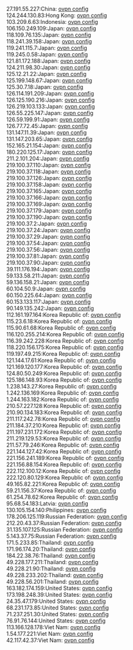 27.191.55.227:China: [ovpn config](vpn/27_191_55_227.ovpn)  
124.244.130.83:Hong Kong: [ovpn config](vpn/124_244_130_83.ovpn)  
103.209.6.63:Indonesia: [ovpn config](vpn/103_209_6_63.ovpn)  
106.150.249.109:Japan: [ovpn config](vpn/106_150_249_109.ovpn)  
118.109.76.135:Japan: [ovpn config](vpn/118_109_76_135.ovpn)  
118.241.39.158:Japan: [ovpn config](vpn/118_241_39_158.ovpn)  
119.241.115.7:Japan: [ovpn config](vpn/119_241_115_7.ovpn)  
119.245.0.58:Japan: [ovpn config](vpn/119_245_0_58.ovpn)  
121.81.172.188:Japan: [ovpn config](vpn/121_81_172_188.ovpn)  
124.211.98.30:Japan: [ovpn config](vpn/124_211_98_30.ovpn)  
125.12.21.22:Japan: [ovpn config](vpn/125_12_21_22.ovpn)  
125.199.148.67:Japan: [ovpn config](vpn/125_199_148_67.ovpn)  
125.30.7.18:Japan: [ovpn config](vpn/125_30_7_18.ovpn)  
126.114.191.209:Japan: [ovpn config](vpn/126_114_191_209.ovpn)  
126.125.190.216:Japan: [ovpn config](vpn/126_125_190_216.ovpn)  
126.219.103.133:Japan: [ovpn config](vpn/126_219_103_133.ovpn)  
126.55.225.147:Japan: [ovpn config](vpn/126_55_225_147.ovpn)  
126.59.199.91:Japan: [ovpn config](vpn/126_59_199_91.ovpn)  
126.77.72.45:Japan: [ovpn config](vpn/126_77_72_45.ovpn)  
131.147.11.39:Japan: [ovpn config](vpn/131_147_11_39.ovpn)  
131.147.203.65:Japan: [ovpn config](vpn/131_147_203_65.ovpn)  
152.165.21.154:Japan: [ovpn config](vpn/152_165_21_154.ovpn)  
180.220.125.17:Japan: [ovpn config](vpn/180_220_125_17.ovpn)  
211.2.101.204:Japan: [ovpn config](vpn/211_2_101_204.ovpn)  
219.100.37.110:Japan: [ovpn config](vpn/219_100_37_110.ovpn)  
219.100.37.118:Japan: [ovpn config](vpn/219_100_37_118.ovpn)  
219.100.37.126:Japan: [ovpn config](vpn/219_100_37_126.ovpn)  
219.100.37.158:Japan: [ovpn config](vpn/219_100_37_158.ovpn)  
219.100.37.165:Japan: [ovpn config](vpn/219_100_37_165.ovpn)  
219.100.37.166:Japan: [ovpn config](vpn/219_100_37_166.ovpn)  
219.100.37.169:Japan: [ovpn config](vpn/219_100_37_169.ovpn)  
219.100.37.179:Japan: [ovpn config](vpn/219_100_37_179.ovpn)  
219.100.37.190:Japan: [ovpn config](vpn/219_100_37_190.ovpn)  
219.100.37.2:Japan: [ovpn config](vpn/219_100_37_2.ovpn)  
219.100.37.24:Japan: [ovpn config](vpn/219_100_37_24.ovpn)  
219.100.37.29:Japan: [ovpn config](vpn/219_100_37_29.ovpn)  
219.100.37.54:Japan: [ovpn config](vpn/219_100_37_54.ovpn)  
219.100.37.56:Japan: [ovpn config](vpn/219_100_37_56.ovpn)  
219.100.37.81:Japan: [ovpn config](vpn/219_100_37_81.ovpn)  
219.100.37.90:Japan: [ovpn config](vpn/219_100_37_90.ovpn)  
39.111.176.194:Japan: [ovpn config](vpn/39_111_176_194.ovpn)  
59.133.58.211:Japan: [ovpn config](vpn/59_133_58_211.ovpn)  
59.136.158.21:Japan: [ovpn config](vpn/59_136_158_21.ovpn)  
60.104.50.9:Japan: [ovpn config](vpn/60_104_50_9.ovpn)  
60.150.225.64:Japan: [ovpn config](vpn/60_150_225_64.ovpn)  
60.153.133.117:Japan: [ovpn config](vpn/60_153_133_117.ovpn)  
90.149.135.242:Japan: [ovpn config](vpn/90_149_135_242.ovpn)  
112.161.197.164:Korea Republic of: [ovpn config](vpn/112_161_197_164.ovpn)  
115.23.6.18:Korea Republic of: [ovpn config](vpn/115_23_6_18.ovpn)  
115.90.61.68:Korea Republic of: [ovpn config](vpn/115_90_61_68.ovpn)  
116.120.255.214:Korea Republic of: [ovpn config](vpn/116_120_255_214.ovpn)  
116.39.242.228:Korea Republic of: [ovpn config](vpn/116_39_242_228.ovpn)  
118.220.156.175:Korea Republic of: [ovpn config](vpn/118_220_156_175.ovpn)  
119.197.49.215:Korea Republic of: [ovpn config](vpn/119_197_49_215.ovpn)  
121.144.17.61:Korea Republic of: [ovpn config](vpn/121_144_17_61.ovpn)  
121.169.120.177:Korea Republic of: [ovpn config](vpn/121_169_120_177.ovpn)  
124.80.50.249:Korea Republic of: [ovpn config](vpn/124_80_50_249.ovpn)  
125.186.148.93:Korea Republic of: [ovpn config](vpn/125_186_148_93.ovpn)  
1.238.143.27:Korea Republic of: [ovpn config](vpn/1_238_143_27.ovpn)  
1.242.136.169:Korea Republic of: [ovpn config](vpn/1_242_136_169.ovpn)  
1.244.163.182:Korea Republic of: [ovpn config](vpn/1_244_163_182.ovpn)  
210.57.227.128:Korea Republic of: [ovpn config](vpn/210_57_227_128.ovpn)  
210.90.134.183:Korea Republic of: [ovpn config](vpn/210_90_134_183.ovpn)  
211.117.242.78:Korea Republic of: [ovpn config](vpn/211_117_242_78.ovpn)  
211.184.37.210:Korea Republic of: [ovpn config](vpn/211_184_37_210.ovpn)  
211.197.231.172:Korea Republic of: [ovpn config](vpn/211_197_231_172.ovpn)  
211.219.129.53:Korea Republic of: [ovpn config](vpn/211_219_129_53.ovpn)  
211.57.79.246:Korea Republic of: [ovpn config](vpn/211_57_79_246.ovpn)  
221.144.127.42:Korea Republic of: [ovpn config](vpn/221_144_127_42.ovpn)  
221.156.241.189:Korea Republic of: [ovpn config](vpn/221_156_241_189.ovpn)  
221.156.88.154:Korea Republic of: [ovpn config](vpn/221_156_88_154.ovpn)  
222.112.100.12:Korea Republic of: [ovpn config](vpn/222_112_100_12.ovpn)  
222.120.80.129:Korea Republic of: [ovpn config](vpn/222_120_80_129.ovpn)  
49.165.82.221:Korea Republic of: [ovpn config](vpn/49_165_82_221.ovpn)  
59.21.156.37:Korea Republic of: [ovpn config](vpn/59_21_156_37.ovpn)  
61.254.78.62:Korea Republic of: [ovpn config](vpn/61_254_78_62.ovpn)  
95.68.54.183:Latvia: [ovpn config](vpn/95_68_54_183.ovpn)  
130.105.154.140:Philippines: [ovpn config](vpn/130_105_154_140.ovpn)  
178.206.125.119:Russian Federation: [ovpn config](vpn/178_206_125_119.ovpn)  
212.20.43.37:Russian Federation: [ovpn config](vpn/212_20_43_37.ovpn)  
31.135.107.125:Russian Federation: [ovpn config](vpn/31_135_107_125.ovpn)  
5.143.37.75:Russian Federation: [ovpn config](vpn/5_143_37_75.ovpn)  
171.5.233.85:Thailand: [ovpn config](vpn/171_5_233_85.ovpn)  
171.96.174.20:Thailand: [ovpn config](vpn/171_96_174_20.ovpn)  
184.22.38.76:Thailand: [ovpn config](vpn/184_22_38_76.ovpn)  
49.228.177.211:Thailand: [ovpn config](vpn/49_228_177_211.ovpn)  
49.228.21.90:Thailand: [ovpn config](vpn/49_228_21_90.ovpn)  
49.228.233.202:Thailand: [ovpn config](vpn/49_228_233_202.ovpn)  
49.228.56.201:Thailand: [ovpn config](vpn/49_228_56_201.ovpn)  
163.182.174.159:United States: [ovpn config](vpn/163_182_174_159.ovpn)  
173.198.248.39:United States: [ovpn config](vpn/173_198_248_39.ovpn)  
24.35.47.179:United States: [ovpn config](vpn/24_35_47_179.ovpn)  
68.231.173.85:United States: [ovpn config](vpn/68_231_173_85.ovpn)  
71.237.251.30:United States: [ovpn config](vpn/71_237_251_30.ovpn)  
76.91.76.144:United States: [ovpn config](vpn/76_91_76_144.ovpn)  
113.166.128.178:Viet Nam: [ovpn config](vpn/113_166_128_178.ovpn)  
1.54.177.221:Viet Nam: [ovpn config](vpn/1_54_177_221.ovpn)  
42.117.42.37:Viet Nam: [ovpn config](vpn/42_117_42_37.ovpn)  
